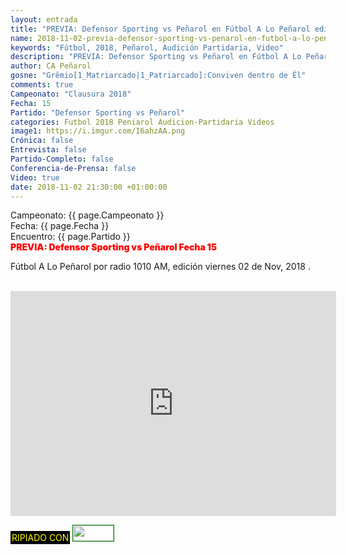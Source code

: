 ```yaml
---
layout: entrada
title: "PREVIA: Defensor Sporting vs Peñarol en Fútbol A Lo Peñarol edición viernes 2018-11-02"
name: 2018-11-02-previa-defensor-sporting-vs-penarol-en-futbol-a-lo-penarol-edicion-viernes-2018-11-02.markdown
keywords: "Fútbol, 2018, Peñarol, Audición Partidaria, Video"
description: "PREVIA: Defensor Sporting vs Peñarol en Fútbol A Lo Peñarol edición viernes 2018-11-02"
author: CA Peñarol
gosne: "Grêmio[1_Matriarcado|1_Patriarcado]:Conviven dentro de Êl"
comments: true
Campeonato: "Clausura 2018"
Fecha: 15
Partido: "Defensor Sporting vs Peñarol"
categories: Futbol 2018 Peniarol Audicion-Partidaria Videos
image1: https://i.imgur.com/I6ahzAA.png
Crónica: false
Entrevista: false
Partido-Completo: false
Conferencia-de-Prensa: false
Video: true
date: 2018-11-02 21:30:00 +01:00:00
---
```


Campeonato: <span>{{ page.Campeonato }}</span><br>
Fecha: <span>{{ page.Fecha }}</span><br>
Encuentro: <span>{{ page.Partido }}</span><br>
<span style="color:red;font-weight:900">PREVIA: Defensor Sporting vs Peñarol Fecha 15</span>

Fútbol A Lo Peñarol por radio 1010 AM, edición viernes 02 de Nov, 2018 .



<br>

<iframe width="521" height="360" src="https://www.youtube.com/embed/zfZj6j-NI2M" frameborder="0" allow="accelerometer; autoplay; encrypted-media; gyroscope; picture-in-picture" allowfullscreen></iframe>

<br>

<span style="color:yellow;background:black;padding:2px;">RIPIADO CON</span> <a href="http://ffmpeg.org"><img src="{{ site.url }}/images/ffmpeg.png" width="65px" height="25px" style="border:1px solid green;"></a>

